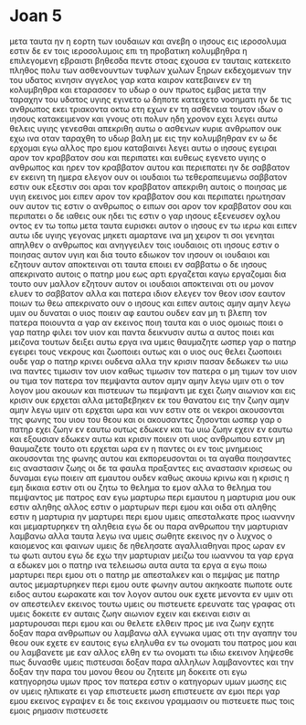 # Joan 5
μετα ταυτα ην η εορτη των ιουδαιων και ανεβη ο ιησους εις ιεροσολυμα
εστιν δε εν τοις ιεροσολυμοις επι τη προβατικη κολυμβηθρα η επιλεγομενη εβραιστι βηθεσδα πεντε στοας εχουσα
εν ταυταις κατεκειτο πληθος πολυ των ασθενουντων τυφλων χωλων ξηρων εκδεχομενων την του υδατος κινησιν
αγγελος γαρ κατα καιρον κατεβαινεν εν τη κολυμβηθρα και εταρασσεν το υδωρ ο ουν πρωτος εμβας μετα την ταραχην του υδατος υγιης εγινετο ω δηποτε κατειχετο νοσηματι
ην δε τις ανθρωπος εκει τριακοντα οκτω ετη εχων εν τη ασθενεια
τουτον ιδων ο ιησους κατακειμενον και γνους οτι πολυν ηδη χρονον εχει λεγει αυτω θελεις υγιης γενεσθαι
απεκριθη αυτω ο ασθενων κυριε ανθρωπον ουκ εχω ινα οταν ταραχθη το υδωρ βαλη με εις την κολυμβηθραν εν ω δε ερχομαι εγω αλλος προ εμου καταβαινει
λεγει αυτω ο ιησους εγειραι αρον τον κραββατον σου και περιπατει
και ευθεως εγενετο υγιης ο ανθρωπος και ηρεν τον κραββατον αυτου και περιεπατει ην δε σαββατον εν εκεινη τη ημερα
ελεγον ουν οι ιουδαιοι τω τεθεραπευμενω σαββατον εστιν ουκ εξεστιν σοι αραι τον κραββατον
απεκριθη αυτοις ο ποιησας με υγιη εκεινος μοι ειπεν αρον τον κραββατον σου και περιπατει
ηρωτησαν ουν αυτον τις εστιν ο ανθρωπος ο ειπων σοι αρον τον κραββατον σου και περιπατει
ο δε ιαθεις ουκ ηδει τις εστιν ο γαρ ιησους εξενευσεν οχλου οντος εν τω τοπω
μετα ταυτα ευρισκει αυτον ο ιησους εν τω ιερω και ειπεν αυτω ιδε υγιης γεγονας μηκετι αμαρτανε ινα μη χειρον τι σοι γενηται
απηλθεν ο ανθρωπος και ανηγγειλεν τοις ιουδαιοις οτι ιησους εστιν ο ποιησας αυτον υγιη
και δια τουτο εδιωκον τον ιησουν οι ιουδαιοι και εζητουν αυτον αποκτειναι οτι ταυτα εποιει εν σαββατω
ο δε ιησους απεκρινατο αυτοις ο πατηρ μου εως αρτι εργαζεται καγω εργαζομαι
δια τουτο ουν μαλλον εζητουν αυτον οι ιουδαιοι αποκτειναι οτι ου μονον ελυεν το σαββατον αλλα και πατερα ιδιον ελεγεν τον θεον ισον εαυτον ποιων τω θεω
απεκρινατο ουν ο ιησους και ειπεν αυτοις αμην αμην λεγω υμιν ου δυναται ο υιος ποιειν αφ εαυτου ουδεν εαν μη τι βλεπη τον πατερα ποιουντα α γαρ αν εκεινος ποιη ταυτα και ο υιος ομοιως ποιει
ο γαρ πατηρ φιλει τον υιον και παντα δεικνυσιν αυτω α αυτος ποιει και μειζονα τουτων δειξει αυτω εργα ινα υμεις θαυμαζητε
ωσπερ γαρ ο πατηρ εγειρει τους νεκρους και ζωοποιει ουτως και ο υιος ους θελει ζωοποιει
ουδε γαρ ο πατηρ κρινει ουδενα αλλα την κρισιν πασαν δεδωκεν τω υιω
ινα παντες τιμωσιν τον υιον καθως τιμωσιν τον πατερα ο μη τιμων τον υιον ου τιμα τον πατερα τον πεμψαντα αυτον
αμην αμην λεγω υμιν οτι ο τον λογον μου ακουων και πιστευων τω πεμψαντι με εχει ζωην αιωνιον και εις κρισιν ουκ ερχεται αλλα μεταβεβηκεν εκ του θανατου εις την ζωην
αμην αμην λεγω υμιν οτι ερχεται ωρα και νυν εστιν οτε οι νεκροι ακουσονται της φωνης του υιου του θεου και οι ακουσαντες ζησονται
ωσπερ γαρ ο πατηρ εχει ζωην εν εαυτω ουτως εδωκεν και τω υιω ζωην εχειν εν εαυτω
και εξουσιαν εδωκεν αυτω και κρισιν ποιειν οτι υιος ανθρωπου εστιν
μη θαυμαζετε τουτο οτι ερχεται ωρα εν η παντες οι εν τοις μνημειοις ακουσονται της φωνης αυτου
και εκπορευσονται οι τα αγαθα ποιησαντες εις αναστασιν ζωης οι δε τα φαυλα πραξαντες εις αναστασιν κρισεως
ου δυναμαι εγω ποιειν απ εμαυτου ουδεν καθως ακουω κρινω και η κρισις η εμη δικαια εστιν οτι ου ζητω το θελημα το εμον αλλα το θελημα του πεμψαντος με πατρος
εαν εγω μαρτυρω περι εμαυτου η μαρτυρια μου ουκ εστιν αληθης
αλλος εστιν ο μαρτυρων περι εμου και οιδα οτι αληθης εστιν η μαρτυρια ην μαρτυρει περι εμου
υμεις απεσταλκατε προς ιωαννην και μεμαρτυρηκεν τη αληθεια
εγω δε ου παρα ανθρωπου την μαρτυριαν λαμβανω αλλα ταυτα λεγω ινα υμεις σωθητε
εκεινος ην ο λυχνος ο καιομενος και φαινων υμεις δε ηθελησατε αγαλλιαθηναι προς ωραν εν τω φωτι αυτου
εγω δε εχω την μαρτυριαν μειζω του ιωαννου τα γαρ εργα α εδωκεν μοι ο πατηρ ινα τελειωσω αυτα αυτα τα εργα α εγω ποιω μαρτυρει περι εμου οτι ο πατηρ με απεσταλκεν
και ο πεμψας με πατηρ αυτος μεμαρτυρηκεν περι εμου ουτε φωνην αυτου ακηκοατε πωποτε ουτε ειδος αυτου εωρακατε
και τον λογον αυτου ουκ εχετε μενοντα εν υμιν οτι ον απεστειλεν εκεινος τουτω υμεις ου πιστευετε
ερευνατε τας γραφας οτι υμεις δοκειτε εν αυταις ζωην αιωνιον εχειν και εκειναι εισιν αι μαρτυρουσαι περι εμου
και ου θελετε ελθειν προς με ινα ζωην εχητε
δοξαν παρα ανθρωπων ου λαμβανω
αλλ εγνωκα υμας οτι την αγαπην του θεου ουκ εχετε εν εαυτοις
εγω εληλυθα εν τω ονοματι του πατρος μου και ου λαμβανετε με εαν αλλος ελθη εν τω ονοματι τω ιδιω εκεινον ληψεσθε
πως δυνασθε υμεις πιστευσαι δοξαν παρα αλληλων λαμβανοντες και την δοξαν την παρα του μονου θεου ου ζητειτε
μη δοκειτε οτι εγω κατηγορησω υμων προς τον πατερα εστιν ο κατηγορων υμων μωσης εις ον υμεις ηλπικατε
ει γαρ επιστευετε μωση επιστευετε αν εμοι περι γαρ εμου εκεινος εγραψεν
ει δε τοις εκεινου γραμμασιν ου πιστευετε πως τοις εμοις ρημασιν πιστευσετε
